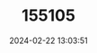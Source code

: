 ---
title: "155105"
category: "Platycephalus indicus"
draft: false
date: 2024-02-22 13:03:51
languages:
  English: ["Bar-tailed Flathead", "Bartailed Flathead", "Flathead", "Gobi", "Indian Flathead", "Indo-Pacific Flathead", "Bartail Flathead"]
  Vietnamese: ["cá chai"]
  Spanish; Castilian: ["Chato Indico"]
  Thai: ["Hangkhwai"]
  Portuguese: ["Hlekende", "Nyatshendze", "Sapateiro do Indico", "Tchiquitcha", "Thende"]
  Undetermined: ["Ikan anjing", "Irrwa", "Itang", "Mbiliwili", "Mench", "Mur bailla", "Oolpathy", "Orathal", "Songwa", "Sunog", "Sunog", "Tixsi gaad", "Ulupathi", "Vumbaua", "Yang-t'ae", "Zaminkan-e-dom-navari"]
  Danish: ["Indisk fladhovedulk"]
  Russian: ["Indiyskiy ploskogolov"]
  Japanese: ["Kochi", "Yoshino-gochi"]
  Swedish: ["Kochi"]
  Arabic: ["Ohara", "Wahar"]
  Polish: ["Plaskoglów indyjski"]
  French: ["Platycéphale Indien"]
  Greek, Modern (1453-): ["Platykefalopsaro"]
---